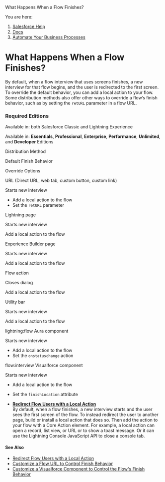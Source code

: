What Happens When a Flow Finishes?[](/s?language=en_US)

You are here:

1.  [Salesforce Help](/s/?language=en_US)
2.  [Docs](/s/products?language=en_US)
3.  [Automate Your Business Processes](/s/articleView?id=sf.extend_click_process.htm&language=en_US&type=5)

What Happens When a Flow Finishes?
==================================

By default, when a flow interview that uses screens finishes, a new interview for that flow begins, and the user is redirected to the first screen. To override the default behavior, you can add a local action to your flow. Some distribution methods also offer other ways to override a flow’s finish behavior, such as by setting the `retURL` parameter in a flow URL.

### Required Editions

Available in: both Salesforce Classic and Lightning Experience

Available in: [](/s?language=en_US)**Essentials**, **Professional**, **Enterprise**, **Performance**, **Unlimited**, and **Developer** Editions

Distribution Method

Default Finish Behavior

Override Options

URL (Direct URL, web tab, custom button, custom link)

Starts new interview

*   Add a local action to the flow
*   Set the `retURL` parameter

Lightning page

Starts new interview

Add a local action to the flow

Experience Builder page

Starts new interview

Add a local action to the flow

Flow action

Closes dialog

Add a local action to the flow

Utility bar

Starts new interview

Add a local action to the flow

lightning:flow Aura component

Starts new interview

*   Add a local action to the flow
*   Set the `onstatuschange` action

flow:interview Visualforce component

Starts new interview

*   Add a local action to the flow
*   Set the `finishLocation` attribute

*   **[Redirect Flow Users with a Local Action](/s/articleView?id=sf.flow_concepts_finish_override.htm&language=en_US&type=5)**  
    By default, when a flow finishes, a new interview starts and the user sees the first screen of the flow. To instead redirect the user to another page, build or install a local action that does so. Then add the action to your flow with a Core Action element. For example, a local action can open a record, list view, or URL or to show a toast message. Or it can use the Lightning Console JavaScript API to close a console tab.

#### See Also

*   [Redirect Flow Users with a Local Action](/s/articleView?id=sf.flow_concepts_finish_override.htm&language=en_US&type=5 "By default, when a flow finishes, a new interview starts and the user sees the first screen of the flow. To instead redirect the user to another page, build or install a local action that does so. Then add the action to your flow with a Core Action element. For example, a local action can open a record, list view, or URL or to show a toast message. Or it can use the Lightning Console JavaScript API to close a console tab.")
*   [Customize a Flow URL to Control Finish Behavior](/s/articleView?id=sf.flow_distribute_internal_url_retURL.htm&language=en_US&type=5 "By default, when a flow interview that uses screens finishes, a new interview for that flow begins, and the user is redirected to the first screen. If you want to redirect users to another page within Salesforce when they click Finish, use the retURL parameter in the flow URL.")
*   [Customize a Visualforce Component to Control the Flow's Finish Behavior](/s/articleView?id=sf.flow_distribute_internal_vf_finish.htm&language=en_US&type=5 "By default, users who click Finish start a new interview and see the first screen of the flow. After you embed a flow in a Visualforce page, configure the finishLocation attribute to route users to another page in Salesforce.")